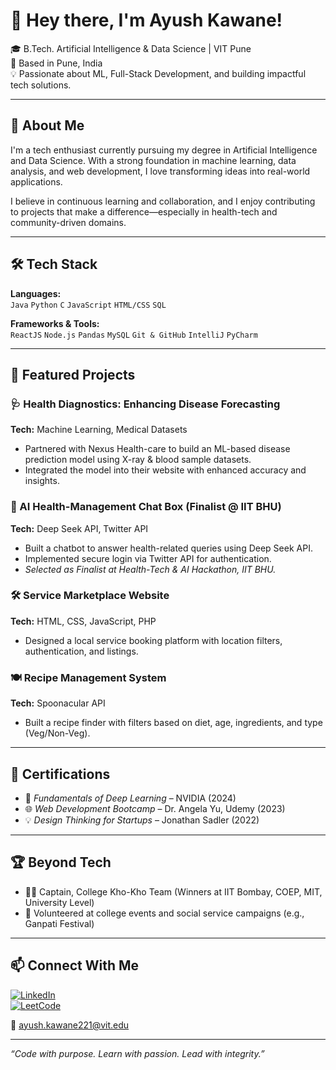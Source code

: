 # 👋 Hey there, I'm Ayush Kawane!

🎓 B.Tech. Artificial Intelligence & Data Science | VIT Pune  
📍 Based in Pune, India  
💡 Passionate about ML, Full-Stack Development, and building impactful tech solutions.

---

## 🚀 About Me

I'm a tech enthusiast currently pursuing my degree in Artificial Intelligence and Data Science. With a strong foundation in machine learning, data analysis, and web development, I love transforming ideas into real-world applications.

I believe in continuous learning and collaboration, and I enjoy contributing to projects that make a difference—especially in health-tech and community-driven domains.

---

## 🛠️ Tech Stack

**Languages:**  
`Java` `Python` `C` `JavaScript` `HTML/CSS` `SQL`  

**Frameworks & Tools:**  
`ReactJS` `Node.js` `Pandas` `MySQL` `Git & GitHub` `IntelliJ` `PyCharm`  

---

## 🌟 Featured Projects

### 🩺 Health Diagnostics: Enhancing Disease Forecasting  
**Tech:** Machine Learning, Medical Datasets  
- Partnered with Nexus Health-care to build an ML-based disease prediction model using X-ray & blood sample datasets.  
- Integrated the model into their website with enhanced accuracy and insights.

### 💬 AI Health-Management Chat Box (Finalist @ IIT BHU)  
**Tech:** Deep Seek API, Twitter API  
- Built a chatbot to answer health-related queries using Deep Seek API.  
- Implemented secure login via Twitter API for authentication.  
- _Selected as Finalist at Health-Tech & AI Hackathon, IIT BHU._

### 🛠️ Service Marketplace Website  
**Tech:** HTML, CSS, JavaScript, PHP  
- Designed a local service booking platform with location filters, authentication, and listings.

### 🍽️ Recipe Management System  
**Tech:** Spoonacular API  
- Built a recipe finder with filters based on diet, age, ingredients, and type (Veg/Non-Veg).

---

## 📜 Certifications

- 🧠 *Fundamentals of Deep Learning* – NVIDIA (2024)  
- 🌐 *Web Development Bootcamp* – Dr. Angela Yu, Udemy (2023)  
- 💡 *Design Thinking for Startups* – Jonathan Sadler (2022)

---

## 🏆 Beyond Tech

- 🏃‍♂️ Captain, College Kho-Kho Team (Winners at IIT Bombay, COEP, MIT, University Level)  
- 🤝 Volunteered at college events and social service campaigns (e.g., Ganpati Festival)

---

## 📫 Connect With Me

[![LinkedIn](https://img.shields.io/badge/LinkedIn-ayush--kawane-blue?logo=linkedin)](http://www.linkedin.com/in/ayush-kawane-a89a13262)  
[![LeetCode](https://img.shields.io/badge/LeetCode-ayush__kawane-orange?logo=leetcode)](https://leetcode.com/u/ayush_kawane/)

📧 ayush.kawane221@vit.edu

---

_“Code with purpose. Learn with passion. Lead with integrity.”_

